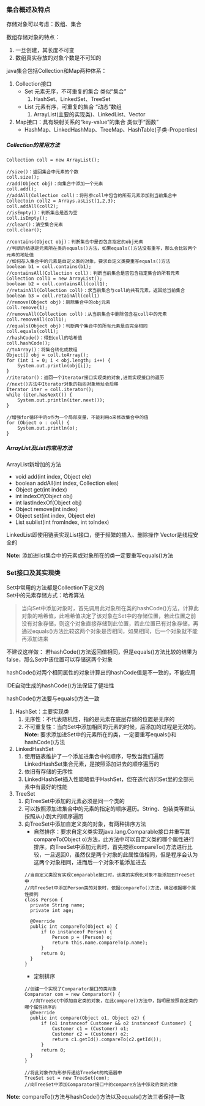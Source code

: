 ### 集合概述及特点
存储对象可以考虑：数组、集合

数组存储对象的特点：
1. 一旦创建，其长度不可变
2. 数组真实存放的对象个数是不可知的

java集合包括Collection和Map两种体系：
1. Collection接口
   * Set 元素无序，不可重复的集合 类似“集合”
      1. HashSet、LinkedSet、TreeSet
   * List 元素有序，可重复的集合 “动态”数组
      1. ArrayList(主要的实现类)、LinkedList、Vector
2. Map接口：具有映射关系的“key-value”的集合 类似于“函数”
   * HashMap、LinkedHashMap、TreeMap、HashTable(子类-Properties)

##### Collection的常用方法
```
Collection coll = new ArrayList();

//size()：返回集合中元素的个数
coll.size();
//add(Object obj)：向集合中添加一个元素
coll.add();
//addAll(Collection coll)：将形参coll中包含的所有元素添加到当前集合中
Collectoin coll2 = Arrays.asList(1,2,3);
coll.addAll(coll2);
//isEmpty()：判断集合是否为空
coll.isEmpty();
//clear()：清空集合元素
coll.clear();

//contains(Object obj)：判断集合中是否包含指定的obj元素
//判断的依据是元素所在类的equals()方法，如果equals()方法没有重写，那么会比较两个元素的地址值
//如何存入集合中的元素是自定义类的对象，要求自定义类要重写equals()方法
boolean b1 = coll.contains(b1);
//containsAll(Collection coll)：判断当前集合是否包含指定集合的所有元素
Collection coll1 = new ArrayList();
boolean b2 = coll.containsAll(coll1);
//retainAll(Collection coll)：求当前集合与coll的共有元素，返回给当前集合
boolean b3 = coll.retainAll(coll1)
//remove(Object obj)：删除集合中的obj元素
coll.remove(1);
//removeAll(Collection coll)：从当前集合中删除包含在coll中的元素
coll.removeAll(coll1);
//equals(Object obj)：判断两个集合中的所有元素是否完全相同
coll.equals(coll1);
//hashCode()：得到coll的哈希值
coll.hashCode();
//toArray()：将集合转化成数组
Object[] obj = coll.toArray();
for (int i = 0; i < obj.length; i++) {
	System.out.println(obj[i]);
}
//iterator()：返回一个Iterator接口实现类的对象,进而实现接口的遍历
//next()方法中Iterator对象的指向对象地址会后移
Iterator iter = coll.iterator();
while (iter.hasNext()) {
	System.out.println(iter.next());
}

//增强for循环中的o作为一个局部变量，不能利用o来修改集合中的值
for (Object o : coll) {
	System.out.println(o);
}
```

##### ArrayList及List的常用方法
ArrayList新增加的方法
* void add(int index, Object ele)
* boolean addAll(int index, Collection eles)
* Object get(int index)
* int indexOf(Object obj)
* int lastIndexOf(Object obj)
* Object remove(int index)
* Object set(int index, Object ele)
* List sublist(int fromIndex, int toIndex)

LinkedList即使用链表实现List接口，便于频繁的插入、删除操作
Vector是线程安全的

**Note:** 添加进list集合中的元素或对象所在的类一定要重写equals()方法

### Set接口及其实现类
Set中常用的方法都是Collection下定义的       
Set中的元素存储方式：哈希算法

> 当向Set中添加对象时，首先调用此对象所在类的hashCode()方法，计算此对象的哈希值，此哈希值决定了该对象在Set中的存储位置，若此位置之前没有对象存储，则这个对象直接存储到此位置，若此位置已有对象存储，再通过equals()方法比较这两个对象是否相同，如果相同，后一个对象就不能再添加进来

不建议这样做：
若hashCode()方法返回值相同，但是equals()方法比较的结果为false，那么Set中该位置可以存储这两个对象

hashCode()对两个相同属性的对象计算出的hashCode值是不一致的，不能应用

IDE自动生成的hashCode()方法保证了健壮性

hashCode()方法要与equals()方法一致

1. HashSet：主要实现类
   1. 无序性：不代表随机性，指的是元素在底层存储的位置是无序的
   2. 不可重复性：当向Set中添加相同的元素的时候，后添加的过程是无效的。**Note:** 要求添加进Set中的元素所在的类，一定要重写equals()和hashCode()方法
2. LinkedHashSet
   1. 使用链表维护了一个添加进集合中的顺序，导致当我们遍历LinkedHashSet集合元素，是按照添加进去的顺序遍历的
   2. 依旧有存储的无序性
   3. LinkedHashSet插入性能略低于HashSet，但在迭代访问Set里的全部元素中有最好的性能
3. TreeSet
   1. 向TreeSet中添加的元素必须是同一个类的
   2. 可以按照添加进集合中的元素的指定的顺序遍历。String、包装类等默认按照从小到大的顺序遍历
   3. 向TreeSet中添加自定义类的对象，有两种排序方法
      * 自然排序：要求自定义类实现java.lang.Comparable接口并重写其compareTo(Object o)方法，此方法中可以自定义类的哪个属性进行排序。向TreeSet中添加元素时，首先按照compareTo()方法进行比较，一旦返回0，虽然仅是两个对象的此属性值相同，但是程序会认为这两个对象相同，进而后一个对象不能添加进去
      ```
	  //当自定义类没有实现Comparable接口时，该类的实例化对象不能添加到TreeSet中
	  //向TreeSet中添加Person类的对象时，依据compareTo()方法，确定根据哪个属性排列
	  class Person {
	  	private String name;
	  	private int age;

	  	@Override
	  	public int compareTo(Object o) {
	  		if (o instanceof Person) {
	  			Person p = (Person) o;
	  			return this.name.compareTo(p.name);
	  		}
	  		return 0;
	  	}
	  }
      ```
      * 定制排序
      ```
      //创建一个实现了Comparator接口的类对象
      Comparator com = new Comparator() {
      	//向TreeSet中添加自定类的对象，在此compare()方法中，指明是按照自定类的哪个属性排序的
      	@Override
      	public int compare(Object o1, Object o2) {
      		if (o1 instanceof Customer && o2 instanceof Customer) {
      			Customer c1 = (Customer) o1;
      			Customer c2 = (Customer) o2;
      			return c1.getId().compareTo(c2.getId());
      		}
      		return 0;
      	}
      }

      //将此对象作为形参传递给TreeSet的构造器中
      TreeSet set = new TreeSet(com);
      //向TreeSet中添加Comparator接口中的compare方法中涉及的类的对象
      ```

**Note:** compareTo()方法与hashCode()方法以及equals()方法三者保持一致
